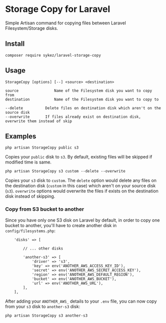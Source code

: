 # Storage Copy for Laravel

Simple Artisan command for copying files between Laravel Filesystem/Storage disks.

## Install
```
composer require sykez/laravel-storage-copy
```

## Usage
```
StorageCopy [options] [--] <source> <destination>

source                Name of the Filesystem disk you want to copy from
destination           Name of the Filesystem disk you want to copy to

--delete          Delete files on destination disk which aren't on the source disk
--overwrite       If files already exist on destination disk, overwrite them instead of skip
```

## Examples
```
php artisan StorageCopy public s3
```
Copies your `public` disk to `s3`. By default, existing files will be skipped if modified time is same.
```
php artisan StorageCopy s3 custom --delete --overwrite
```
Copies your `s3` disk to `custom`. The `delete` option would delete any files on the destination disk (`custom` in this case) which aren't on your source disk (`s3`). `overwrite` options would overwrite the files if exists on the destination disk instead of skipping.

### Copy from S3 bucket to another
Since you have only one S3 disk on Laravel by default, in order to copy one bucket to another, you'll have to create another disk in `config/filesystems.php`:
```
    'disks' => [

        // ... other disks

        'another-s3' => [
            'driver' => 's3',
            'key' => env('ANOTHER_AWS_ACCESS_KEY_ID'),
            'secret' => env('ANOTHER_AWS_SECRET_ACCESS_KEY'),
            'region' => env('ANOTHER_AWS_DEFAULT_REGION'),
            'bucket' => env('ANOTHER_AWS_BUCKET'),
            'url' => env('ANOTHER_AWS_URL'),
        ],
    ],
```
After adding your `ANOTHER_AWS_` details to your `.env` file, you can now copy from your `s3` disk to `another-s3` disk:
```
php artisan StorageCopy s3 another-s3
```